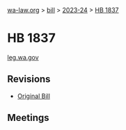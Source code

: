 [wa-law.org](/) > [bill](/bill/) > [2023-24](/bill/2023-24/) > [HB 1837](/bill/2023-24/hb/1837/)

# HB 1837
[leg.wa.gov](https://app.leg.wa.gov/billsummary?BillNumber=1837&Year=2023&Initiative=false)

## Revisions
* [Original Bill](1/)

## Meetings
